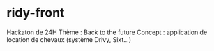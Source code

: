 # ridy-front
Hackaton de 24H
Thème : Back to the future
Concept :  application de location de chevaux (système Drivy, Sixt...)
